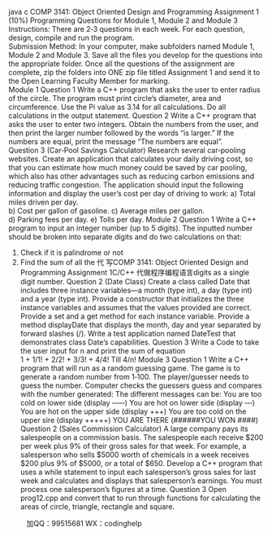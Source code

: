 java c
COMP 3141: Object Oriented Design and Programming
Assignment 1 (10%)
Programming Questions for Module 1, Module 2 and Module 3
Instructions:
There are 2‐3 questions in each week. For each question, design, compile and run the program.      
Submission Method:
In your computer, make subfolders named Module 1, Module 2 and Module 3. Save all the files you develop for the questions into the appropriate folder. Once all the questions of the assignment are complete, zip the folders into ONE zip file titled Assignment 1 and send it to the Open Learning Faculty Member for marking.      
Module 1
Question 1
Write a C++ program that asks the user to enter radius of the circle. The program must print circle’s diameter, area and circumference. Use the Pi value as 3.14 for all calculations. Do all calculations in the output statement.
Question 2
Write a C++ program that asks the user to enter two integers. Obtain the numbers from the user, and then print the larger number followed by the words “is larger.” If the numbers are equal, print the message “The numbers are equal”.      
Question 3
(Car‐Pool Savings Calculator) Research several car‐pooling websites. Create an application that calculates your daily driving cost, so that you can estimate how much money could be saved by car pooling, which also has other advantages such as reducing carbon emissions and reducing traffic congestion. The application should input the following information and display the user’s cost per day of driving to work:
a) Total miles driven per day.      
b) Cost per gallon of gasoline.
c) Average miles per gallon.      
d) Parking fees per day.
e) Tolls per day.
Module 2
Question 1
Write a C++ program to input an integer number (up to 5 digits). The inputted number should be broken into separate digits and do two calculations on that:
1. Check if it is palindrome or not      
2. Find the sum of all the 代 写COMP 3141: Object Oriented Design and Programming Assignment 1C/C++
代做程序编程语言digits as a single digit number.
Question 2
(Date Class) Create a class called Date that includes three instance variables—a month (type int), a day (type int) and a year (type int). Provide a constructor that initializes the three instance variables and assumes that the values provided are correct. Provide a set and a get method for each instance variable. Provide a method displayDate that displays the month, day and year separated by forward slashes (/). Write a test application named DateTest that demonstrates class Date’s capabilities.
Question 3
Write a Code to take the user input for n and print the sum of equation      
1 + 1/1! + 2/2! + 3/3! + 4/4! Till 4/n!
Module 3
Question 1
Write a C++ program that will run as a random guessing game. The game is to generate a random number from 1‐100. The player/guesser needs to guess the number. Computer checks the guessers guess and compares with the number generated:
The different messages can be:
You are too cold on lower side      (display   ‐‐‐‐‐)
You are hot on lower side (display   ‐‐‐)
You are hot on the upper side (display +++)
You are too cold on the upper sire (display +++++)
YOU ARE THERE (######YOU WON ####)
Question 2
(Sales Commission Calculator) A large company pays its salespeople on a commission basis. The salespeople each receive $200 per week plus 9% of their gross sales for that week. For example, a salesperson who sells $5000 worth of chemicals in a week receives $200 plus 9% of $5000, or a total of $650. Develop a C++ program that uses a while statement to input each salesperson’s gross sales for last week and calculates and displays that salesperson’s earnings. You must process one salesperson’s figures at a time.
Question 3
Open prog12.cpp and convert that to run through functions for calculating the areas of circle, triangle, rectangle and square.







         
加QQ：99515681  WX：codinghelp
